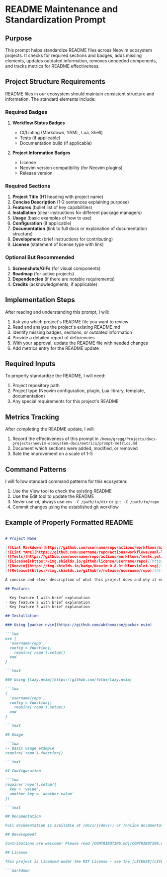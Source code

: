 
# README Maintenance and Standardization Prompt

## Purpose

This prompt helps standardize README files across Neovim ecosystem projects. It checks for required sections and badges, adds missing elements, updates outdated information, removes unneeded components, and tracks metrics for README effectiveness.

## Project Structure Requirements

README files in our ecosystem should maintain consistent structure and information. The standard elements include:

### Required Badges

1. **Workflow Status Badges**
   - CI/Linting (Markdown, YAML, Lua, Shell)
   - Tests (if applicable)
   - Documentation build (if applicable)

1. **Project Information Badges**
   - License
   - Neovim version compatibility (for Neovim plugins)
   - Release version

### Required Sections

1. **Project Title** (H1 heading with project name)
2. **Concise Description** (1-2 sentences explaining purpose)
3. **Features** (bullet list of key capabilities)
4. **Installation** (clear instructions for different package managers)
5. **Usage** (basic examples of how to use)
6. **Configuration** (if applicable)
7. **Documentation** (link to full docs or explanation of documentation structure)
8. **Development** (brief instructions for contributing)
9. **License** (statement of license type with link)

### Optional But Recommended

1. **Screenshots/GIFs** (for visual components)
2. **Roadmap** (for active projects)
3. **Dependencies** (if there are notable requirements)
4. **Credits** (acknowledgments, if applicable)

## Implementation Steps

After reading and understanding this prompt, I will:

1. Ask you which project's README file you want to review
2. Read and analyze the project's existing README.md
3. Identify missing badges, sections, or outdated information
4. Provide a detailed report of deficiencies
5. With your approval, update the README file with needed changes
6. Add metrics entry for the README update

## Required Inputs

To properly standardize the README, I will need:

1. Project repository path
2. Project type (Neovim configuration, plugin, Lua library, template, documentation)
3. Any special requirements for this project's README

## Metrics Tracking

After completing the README update, I will:

1. Record the effectiveness of this prompt in `/home/gregg/Projects/docs-projects/neovim-ecosystem-docs/metrics/prompt-metrics.md`
2. Document which sections were added, modified, or removed
3. Rate the improvement on a scale of 1-5

## Command Patterns

I will follow standard command patterns for this ecosystem:

1. Use the View tool to check the existing README
2. Use the Edit tool to update the README
3. Never use `cd`, always use `env -C /path/to/dir` or `git -C /path/to/repo`
4. Commit changes using the established git workflow

## Example of Properly Formatted README

```markdown

# Project Name

[![Lint Markdown](https://github.com/username/repo/actions/workflows/markdown-lint.yml/badge.svg)](https://github.com/username/repo/actions/workflows/markdown-lint.yml)
[![Lint YAML](https://github.com/username/repo/actions/workflows/yaml-lint.yml/badge.svg)](https://github.com/username/repo/actions/workflows/yaml-lint.yml)
[![Tests](https://github.com/username/repo/actions/workflows/tests.yml/badge.svg)](https://github.com/username/repo/actions/workflows/tests.yml)
[![License](https://img.shields.io/github/license/username/repo)](https://github.com/username/repo/blob/main/LICENSE)
[![Neovim](https://img.shields.io/badge/Neovim-0.8.0+-blueviolet.svg)](https://neovim.io)
[![Release](https://img.shields.io/github/v/release/username/repo)](https://github.com/username/repo/releases/latest)

A concise and clear description of what this project does and why it exists.

## Features

- Key feature 1 with brief explanation
- Key feature 2 with brief explanation
- Key feature 3 with brief explanation

## Installation

### Using [packer.nvim](https://github.com/wbthomason/packer.nvim)

```lua
use {
  'username/repo',
  config = function()
    require('repo').setup()
  end
}

```text

### Using [lazy.nvim](https://github.com/folke/lazy.nvim)

```lua
{
  'username/repo',
  config = function()
    require('repo').setup()
  end
}

```text

## Usage

```lua
-- Basic usage example
require('repo').function()

```text

## Configuration

```lua
require('repo').setup({
  key = 'value',
  another_key = 'another_value'
})

```text

## Documentation

Full documentation is available at [docs/](docs/) or [online documentation](https://example.com).

## Development

Contributions are welcome! Please read [CONTRIBUTING.md](CONTRIBUTING.md) for details.

## License

This project is licensed under the MIT License - see the [LICENSE](LICENSE) file for details.

```markdown

